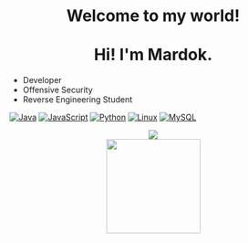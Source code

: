 <h1 align="center">Welcome to my world!<br><br>Hi! I'm Mardok.</h1>

* Developer
* Offensive Security
* Reverse Engineering Student

[![Java](https://skillicons.dev/icons?i=java&theme=dark)](https://skillicons.dev)
[![JavaScript](https://skillicons.dev/icons?i=javascript&theme=dark)](https://skillicons.dev)
[![Python](https://skillicons.dev/icons?i=python&theme=dark)](https://skillicons.dev)
[![Linux](https://skillicons.dev/icons?i=linux&theme=dark)](https://skillicons.dev)
[![MySQL](https://skillicons.dev/icons?i=mysql&theme=dark)](https://skillicons.dev)

<p align="center">
  <img src="https://github-readme-stats.vercel.app/api?username=MardokStain&include_all_commits=true&count_private=true&show_icons=true&line_height=20&title_color=fff&icon_color=fff&text_color=fff&bg_color=0,000,141321"><br>
  <img height="165" src="https://github-readme-stats.vercel.app/api/top-langs/?username=MardokStain&title_color=fff&text_color=fff&bg_color=0,000,141321"> 
</p>
